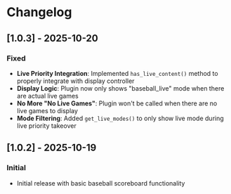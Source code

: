 # Changelog

## [1.0.3] - 2025-10-20

### Fixed
- **Live Priority Integration**: Implemented `has_live_content()` method to properly integrate with display controller
- **Display Logic**: Plugin now only shows "baseball_live" mode when there are actual live games
- **No More "No Live Games"**: Plugin won't be called when there are no live games to display
- **Mode Filtering**: Added `get_live_modes()` to only show live mode during live priority takeover

## [1.0.2] - 2025-10-19

### Initial
- Initial release with basic baseball scoreboard functionality

